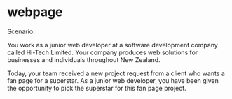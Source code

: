 # webpage

Scenario:

You work as a junior web developer at a software development company called Hi-Tech Limited. Your company produces web solutions for businesses and individuals throughout New Zealand.

Today, your team received a new project request from a client who wants a fan page for a superstar. As a junior web developer, you have been given the opportunity to pick the superstar for this fan page project.
